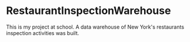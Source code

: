 # RestaurantInspectionWarehouse
This is my project at school. A data warehouse of New York's restaurants inspection activities was built.
